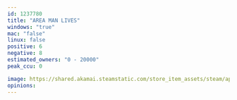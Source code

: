 ```yaml
---
id: 1237780
title: "AREA MAN LIVES"
windows: "true"
mac: "false"
linux: false
positive: 6
negative: 8
estimated_owners: "0 - 20000"
peak_ccu: 0

image: https://shared.akamai.steamstatic.com/store_item_assets/steam/apps/1237780/header.jpg?t=1656707005
opinions:
---
```

